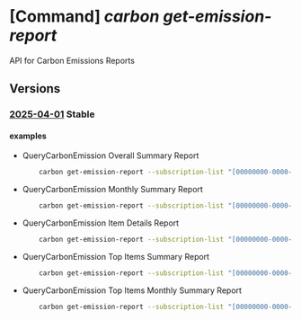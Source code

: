 # [Command] _carbon get-emission-report_

API for Carbon Emissions Reports

## Versions

### [2025-04-01](/Resources/mgmt-plane/L3Byb3ZpZGVycy9taWNyb3NvZnQuY2FyYm9uL2NhcmJvbmVtaXNzaW9ucmVwb3J0cw==/2025-04-01.xml) **Stable**

<!-- mgmt-plane /providers/microsoft.carbon/carbonemissionreports 2025-04-01 -->

#### examples

- QueryCarbonEmission Overall Summary Report
    ```bash
        carbon get-emission-report --subscription-list "[00000000-0000-0000-0000-000000000000]" --carbon-scope-list "[Scope1,Scope2,Scope3]" --date-range "{start:2024-03-01,end:2025-03-01}" --overall-summary-report
    ```

- QueryCarbonEmission Monthly Summary Report
    ```bash
        carbon get-emission-report --subscription-list "[00000000-0000-0000-0000-000000000000]" --carbon-scope-list "[Scope1,Scope2,Scope3]" --date-range "{start:2024-03-01,end:2025-03-01}" --monthly-summary-report
    ```

- QueryCarbonEmission Item Details Report
    ```bash
        carbon get-emission-report --subscription-list "[00000000-0000-0000-0000-000000000000,00000000-0000-0000-0000-000000000001]" --carbon-scope-list "[Scope1,Scope2,Scope3]" --date-range "{start:2025-03-01,end:2025-03-01}" --item-details-report "{category-type:ResourceType,order-by:itemName,page-size:10,sort-direction:asc}"
    ```

- QueryCarbonEmission Top Items Summary Report
    ```bash
        carbon get-emission-report --subscription-list "[00000000-0000-0000-0000-000000000000,00000000-0000-0000-0000-000000000001]" --carbon-scope-list "[Scope1,Scope2,Scope3]" --date-range "{start:2025-03-01,end:2025-03-01}" --top-items-summary-report "{category-type:ResourceType,top-items:5}"
    ```

- QueryCarbonEmission Top Items Monthly Summary Report
    ```bash
        carbon get-emission-report --subscription-list "[00000000-0000-0000-0000-000000000000]" --carbon-scope-list "[Scope1,Scope2,Scope3]" --date-range "{start:2024-03-01,end:2025-03-01}" --top-items-monthly-summary-report "{category-type:ResourceType,top-items:5}
    ```
